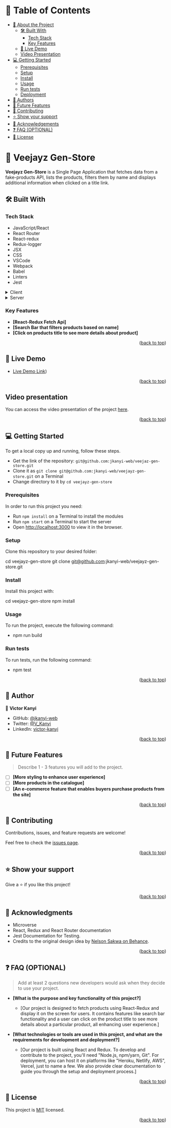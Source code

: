 <a name="readme-top"></a>


# 📗 Table of Contents

- [📖 About the Project](#about-project)
  - [🛠 Built With](#built-with)
    - [Tech Stack](#tech-stack)
    - [Key Features](#key-features)
  - [🚀 Live Demo](#live-demo)
  - [ Video Presentation](#video-presentation) 
- [💻 Getting Started](#getting-started)
  - [Prerequisites](#prerequisites)
  - [Setup](#setup)
  - [Install](#install)
  - [Usage](#usage)
  - [Run tests](#run-tests)
  - [Deployment](#deployment)
- [👥 Authors](#authors)
- [🔭 Future Features](#future-features)
- [🤝 Contributing](#contributing)
- [⭐️ Show your support](#support)
- [🙏 Acknowledgements](#acknowledgements)
- [❓ FAQ (OPTIONAL)](#faq)
- [📝 License](#license)


# 📖 Veejayz Gen-Store <a name="about-project"></a>

**Veejayz Gen-Store** is a Single Page Application that fetches data from a fake-products API, lists the products, filters them by name and displays additional information when clicked on a title link.

## 🛠 Built With <a name="built-with"></a>

### Tech Stack <a name="tech-stack"></a>

- JavaScript/React
- React Router
- React-redux
- Redux-logger
- JSX
- CSS
- VSCode
- Webpack
- Babel
- Linters
- Jest

<details>
  <summary>Client</summary>
  <ul>
    <li><a href="https://reactjs.org/">React.js</a></li>
  </ul>
</details>

<details>
  <summary>Server</summary>
  <ul>
    <li><a href="https://app.netlify.com/">Netlify App</a></li>
  </ul>
</details>


### Key Features <a name="key-features"></a>


- **[React-Redux Fetch Api]**
- **[Search Bar that filters products based on name]**
- **[Click on products title to see more details about product]**

<p align="right">(<a href="#readme-top">back to top</a>)</p>


## 🚀 Live Demo <a name="live-demo"></a>

- [Live Demo Link](https://frabjous-melomakarona-d24e59.netlify.app))

<p align="right">(<a href="#readme-top">back to top</a>)</p>


## Video presentation <a name="video-presentation"><a/>

You can access the video presentation of the project [here](https://www.loom.com/share/a9dadb27739d478388b512803fc500c5?sid=4f6c4f20-e08b-459b-a48d-84db47dfc853).

<p align="right">(<a href="#readme-top">back to top</a>)</p>

<!-- GETTING STARTED -->

## 💻 Getting Started <a name="getting-started"></a>

To get a local copy up and running, follow these steps.

- Get the link of the repository: `git@github.com:jkanyi-web/veejaz-gen-store.git`
- Clone it as `git clone git@github.com:jkanyi-web/veejayz-gen-store.git` on a Terminal
- Change directory to it by `cd veejayz-gen-store`


### Prerequisites

In order to run this project you need:

- Run `npm install` on a Terminal to install the modules
- Run `npm start` on a Terminal to start the server 
- Open [http://localhost:3000](http://localhost:3000) to view it in the browser.

### Setup

Clone this repository to your desired folder:

  cd veejayz-gen-store
  git clone git@github.com:jkanyi-web/veejayz-gen-store.git


### Install

Install this project with:

  cd veejayz-gen-store
  npm install

### Usage

To run the project, execute the following command:

- npm run build

### Run tests

To run tests, run the following command:

- npm test


<p align="right">(<a href="#readme-top">back to top</a>)</p>


## 👥 Author <a name="authors"></a>

👤 **Victor Kanyi**

- GitHub: [@jkanyi-web](https://github.com/jkanyi-web)
- Twitter: [@V_Kanyi](https://twitter.com/V_Kanyi)
- LinkedIn: [victor-kanyi](https://www.linkedin.com/in/victor-kanyi/)


<p align="right">(<a href="#readme-top">back to top</a>)</p>


## 🔭 Future Features <a name="future-features"></a>

> Describe 1 - 3 features you will add to the project.

- [ ] **[More styling to enhance user experience]**
- [ ] **[More products in the catalogue]**
- [ ] **[An e-commerce feature that enables buyers purchase products from the site]**

<p align="right">(<a href="#readme-top">back to top</a>)</p>


## 🤝 Contributing <a name="contributing"></a>

Contributions, issues, and feature requests are welcome!

Feel free to check the [issues page](https://github.com/jkanyi-web/veejayz-gen-store/issues).

<p align="right">(<a href="#readme-top">back to top</a>)</p>

<!-- SUPPORT -->

## ⭐️ Show your support <a name="support"></a>


Give a ⭐️ if you like this project!

<p align="right">(<a href="#readme-top">back to top</a>)</p>


## 🙏 Acknowledgments <a name="acknowledgements"></a>

- Microverse
- React, Redux and React Router documentation
- Jest Documentation for Testing.
- Credits to the original design idea by [Nelson Sakwa on Behance](https://www.behance.net/sakwadesignstudio).

<p align="right">(<a href="#readme-top">back to top</a>)</p>


## ❓ FAQ (OPTIONAL) <a name="faq"></a>

> Add at least 2 questions new developers would ask when they decide to use your project.

- **[What is the purpose and key functionality of this project?]**

  - [Our project is designed to fetch products using React-Redux and display it on the screen for users. It contains features like search bar functionality and a user can click on the product title to see more details about a particular product, all enhancing user experience.]

- **[What technologies or tools are used in this project, and what are the requirements for development and deployment?]**

  - [Our project is built using React and Redux. To develop and contribute to the project, you'll need "Node.js, npm/yarn, Git". For deployment, you can host it on platforms like "Heroku, Netlify, AWS", Vercel, just to name a few. We also provide clear documentation to guide you through the setup and deployment process.]

<p align="right">(<a href="#readme-top">back to top</a>)</p>


## 📝 License <a name="license"></a>

This project is [MIT](./LICENSE) licensed.

<p align="right">(<a href="#readme-top">back to top</a>)</p>

